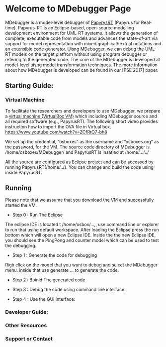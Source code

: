 # Welcome to MDebugger Page
MDebugger is a model-level debugger of [PapyrysRT](https://eclipse.org/papyrus-rt/) (Papyrus for Real-time). Papyrus-RT is an Eclipse-based, open-source modelling development environment for UML-RT systems. It allows the generation of complete, executable code from models and advances the state-of-art via support for model representation with mixed graphical/textual notations and an extensible code generator. Uisng MDebugger, we can debug the UML-RT models on the target platfrom without using program debugger or refering to the generated code. The core of the MDebugger is developed at model-level uisng model transformation techniques. The more information about how MDebugger is developed can be found in our [FSE 2017] paper.


## Starting Guide:
### Virtual Machine

To facilitate the researchers and developers to use MDebugger, we prepare a [virtual machine (VirtualBox VM)](http://mase.cs.queensu.ca/fse-artifact/MDebugger.ova) which including MDebugger source  and all required software (e.g., PapyrusRT). The following short video provides instruction how to import the OVA file in Virtual box.
https://www.youtube.com/watch?v=ZCfRtQ7-bh8 

We set up the credential, “osboxes” as the username and “osboxes.org” as the password, for the VM. The source code directory of MDebugger is /home/osboxes/MDebugger/ and PapyrusRT is insatled at /home/.../../

All the source are configured as Eclipse project and can be accessed by running PapyrusRT(/home/../). You can change and build the code using inside PapyrusRT.

## Running
Please note that we assume that you download the VM and successfully started the VM.
- Step 0 : Run The Eclipse

The eclipse IDE is located t /home/osbox/...,, use command line or explorer to run that using default workspace. After loading the Eclipse press the run bottom which will open a new Eclipse IDE. Inside the the new Eclipse IDE, you should see the  PingPong and counter model which can be used to test the debugging. 

- Step 1 : Generate the code for debugging

Righ click on the model that you want to debug and select the MDebugger menu. inside that use generate ... to generate the code.
- Step 2 : Buinld The generated code

- Step 3 : Debug the code using command line interface:

- Step 4 : Use the GUI interface:

### Developer Guide:
### Other Resources


### Support or Contact

